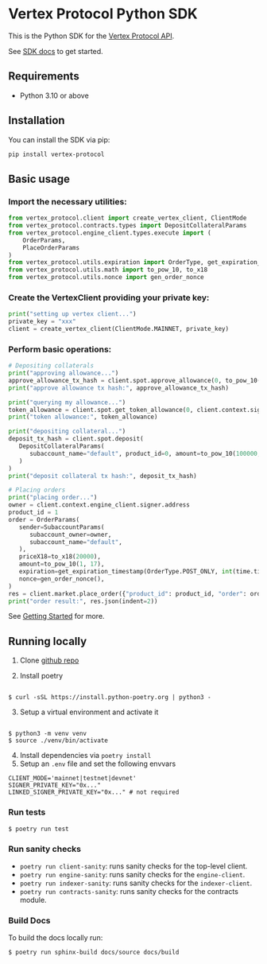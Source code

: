 # Vertex Protocol Python SDK

This is the Python SDK for the [Vertex Protocol API](https://vertex-protocol.gitbook.io/docs/developer-resources/api).

See [SDK docs](https://vertex-protocol.github.io/vertex-python-sdk/index.html) to get started.

## Requirements

- Python 3.10 or above

## Installation

You can install the SDK via pip:

```bash
pip install vertex-protocol
```

## Basic usage

### Import the necessary utilities:

```python
from vertex_protocol.client import create_vertex_client, ClientMode
from vertex_protocol.contracts.types import DepositCollateralParams
from vertex_protocol.engine_client.types.execute import (
    OrderParams,
    PlaceOrderParams
)
from vertex_protocol.utils.expiration import OrderType, get_expiration_timestamp
from vertex_protocol.utils.math import to_pow_10, to_x18
from vertex_protocol.utils.nonce import gen_order_nonce
```

### Create the VertexClient providing your private key:

```python
print("setting up vertex client...")
private_key = "xxx"
client = create_vertex_client(ClientMode.MAINNET, private_key)
```

### Perform basic operations:

```python
# Depositing collaterals
print("approving allowance...")
approve_allowance_tx_hash = client.spot.approve_allowance(0, to_pow_10(100000, 6))
print("approve allowance tx hash:", approve_allowance_tx_hash)

print("querying my allowance...")
token_allowance = client.spot.get_token_allowance(0, client.context.signer.address)
print("token allowance:", token_allowance)

print("depositing collateral...")
deposit_tx_hash = client.spot.deposit(
   DepositCollateralParams(
      subaccount_name="default", product_id=0, amount=to_pow_10(100000, 6)
   )
)
print("deposit collateral tx hash:", deposit_tx_hash)

# Placing orders
print("placing order...")
owner = client.context.engine_client.signer.address
product_id = 1
order = OrderParams(
   sender=SubaccountParams(
      subaccount_owner=owner,
      subaccount_name="default",
   ),
   priceX18=to_x18(20000),
   amount=to_pow_10(1, 17),
   expiration=get_expiration_timestamp(OrderType.POST_ONLY, int(time.time()) + 40),
   nonce=gen_order_nonce(),
)
res = client.market.place_order({"product_id": product_id, "order": order})
print("order result:", res.json(indent=2))
```

See [Getting Started](https://vertex-protocol.github.io/vertex-python-sdk/getting-started.html) for more.

## Running locally

1. Clone [github repo](https://github.com/vertex-protocol/vertex-python-sdk)

2. Install poetry

```

$ curl -sSL https://install.python-poetry.org | python3 -

```

3. Setup a virtual environment and activate it

```

$ python3 -m venv venv
$ source ./venv/bin/activate

```

4. Install dependencies via `poetry install`
5. Setup an `.env` file and set the following envvars

```shell
CLIENT_MODE='mainnet|testnet|devnet'
SIGNER_PRIVATE_KEY="0x..."
LINKED_SIGNER_PRIVATE_KEY="0x..." # not required
```

### Run tests

```
$ poetry run test
```

### Run sanity checks

- `poetry run client-sanity`: runs sanity checks for the top-level client.
- `poetry run engine-sanity`: runs sanity checks for the `engine-client`.
- `poetry run indexer-sanity`: runs sanity checks for the `indexer-client`.
- `poetry run contracts-sanity`: runs sanity checks for the contracts module.

### Build Docs

To build the docs locally run:

```
$ poetry run sphinx-build docs/source docs/build
```
